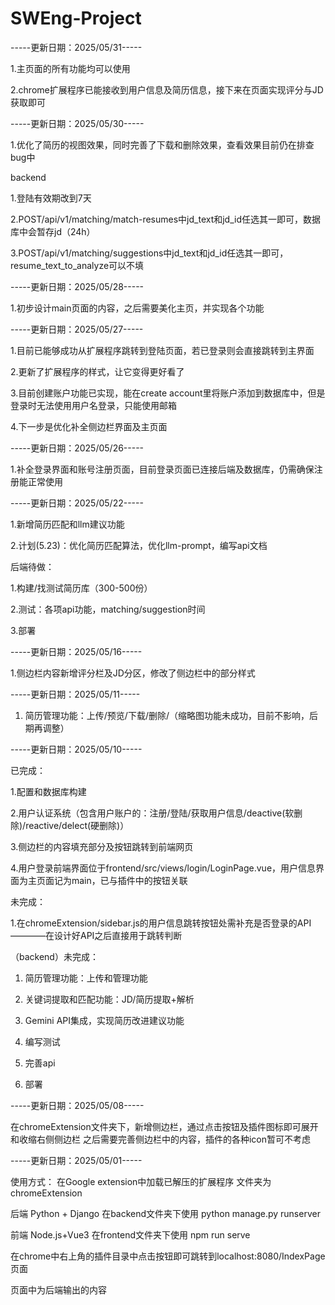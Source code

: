 # SWEng-Project

-----更新日期：2025/05/31-----

1.主页面的所有功能均可以使用

2.chrome扩展程序已能接收到用户信息及简历信息，接下来在页面实现评分与JD获取即可

-----更新日期：2025/05/30-----

1.优化了简历的视图效果，同时完善了下载和删除效果，查看效果目前仍在排查bug中


backend

1.登陆有效期改到7天

2.POST/api/v1/matching/match-resumes中jd_text和jd_id任选其一即可，数据库中会暂存jd（24h）

3.POST/api/v1/matching/suggestions中jd_text和jd_id任选其一即可，resume_text_to_analyze可以不填

-----更新日期：2025/05/28-----

1.初步设计main页面的内容，之后需要美化主页，并实现各个功能

-----更新日期：2025/05/27-----

1.目前已能够成功从扩展程序跳转到登陆页面，若已登录则会直接跳转到主界面

2.更新了扩展程序的样式，让它变得更好看了

3.目前创建账户功能已实现，能在create account里将账户添加到数据库中，但是登录时无法使用用户名登录，只能使用邮箱

4.下一步是优化补全侧边栏界面及主页面

-----更新日期：2025/05/26-----

1.补全登录界面和账号注册页面，目前登录页面已连接后端及数据库，仍需确保注册能正常使用

-----更新日期：2025/05/22-----


1.新增简历匹配和llm建议功能

2.计划(5.23)：优化简历匹配算法，优化llm-prompt，编写api文档


后端待做：

1.构建/找测试简历库（300-500份）

2.测试：各项api功能，matching/suggestion时间

3.部署


-----更新日期：2025/05/16-----

1.侧边栏内容新增评分栏及JD分区，修改了侧边栏中的部分样式

-----更新日期：2025/05/11-----

1. 简历管理功能：上传/预览/下载/删除/（缩略图功能未成功，目前不影响，后期再调整）

-----更新日期：2025/05/10-----

已完成：

1.配置和数据库构建

2.用户认证系统（包含用户账户的：注册/登陆/获取用户信息/deactive(软删除)/reactive/delect(硬删除)）

3.侧边栏的内容填充部分及按钮跳转到前端网页

4.用户登录前端界面位于frontend/src/views/login/LoginPage.vue，用户信息界面为主页面记为main，已与插件中的按钮关联

未完成：

1.在chromeExtension/sidebar.js的用户信息跳转按钮处需补充是否登录的API————在设计好API之后直接用于跳转判断

（backend）未完成：

1. 简历管理功能：上传和管理功能

2. 关键词提取和匹配功能：JD/简历提取+解析

3. Gemini API集成，实现简历改进建议功能

4. 编写测试

5. 完善api

6. 部署

-----更新日期：2025/05/08-----

在chromeExtension文件夹下，新增侧边栏，通过点击按钮及插件图标即可展开和收缩右侧侧边栏
之后需要完善侧边栏中的内容，插件的各种icon暂可不考虑

-----更新日期：2025/05/01-----

使用方式：
在Google extension中加载已解压的扩展程序
文件夹为chromeExtension

后端 Python + Django
在backend文件夹下使用 python manage.py runserver

前端 Node.js+Vue3
在frontend文件夹下使用 npm run serve

在chrome中右上角的插件目录中点击按钮即可跳转到localhost:8080/IndexPage页面

页面中为后端输出的内容
